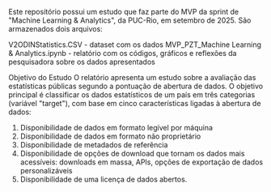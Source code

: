 Este repositório possui um estudo que faz parte do MVP da sprint de "Machine Learning & Analytics", da PUC-Rio, em setembro de 2025. São armazenados dois arquivos:

V2ODINStatistics.CSV - dataset com os dados
MVP_PZT_Machine Learning & Analytics.ipynb - relatório com os códigos, gráficos e reflexões da pesquisadora sobre os dados apresentados

Objetivo do Estudo
O relatório apresenta um estudo sobre a avaliação das estatísticas públicas segundo a pontuação de abertura de dados. O objetivo principal é classificar os dados estatísticos de um país em três categorias (variável "target"), com base em cinco características ligadas à abertura de dados:

1) Disponibilidade de dados em formato legível por máquina
2) Disponibilidade de dados em formato não proprietário
3) Disponibilidade de metadados de referência
4) Disponibilidade de opções de download que tornam os dados mais acessíveis: downloads em massa, APIs, opções de exportação de dados personalizáveis
5) Disponibilidade de uma licença de dados abertos.
